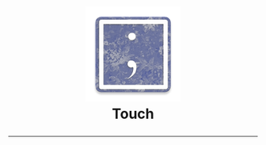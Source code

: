<html>
<head>
  <meta charset="UTF-8">
  <meta name="description" content="Source code for the Batch-OCR-Engine project">
  <meta name="keywords" content="Python, OCR, NLP, NLTK, Computer, Vision, Document, AI, Tesseract, OpenCV">
  <meta name="author" content="Waun Broderick">
  <meta name="viewport" content="width=device-width, initial-scale=1.0">
</head>
  
<h1 align="center">
  <img src="https://github.com/WaunBroderick/Touch/blob/master/assets/icons/drawable-xxxhdpi/ic_launcher.png"></img>
  </br>
  Touch
  <hr>
</h1>
  
</html>




